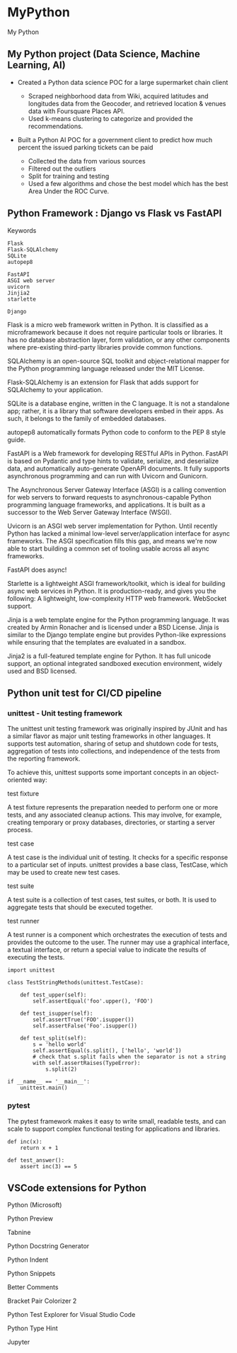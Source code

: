 # MyPython

My Python

## My Python project (Data Science, Machine Learning, AI)

- Created a Python data science POC for a large supermarket chain client

  - Scraped neighborhood data from Wiki, acquired latitudes and longitudes data from the Geocoder, and retrieved location & venues data with Foursquare Places API.
  - Used k-means clustering to categorize and provided the recommendations.

- Built a Python AI POC for a government client to predict how much percent the issued parking tickets can be paid
  - Collected the data from various sources
  - Filtered out the outliers
  - Split for training and testing
  - Used a few algorithms and chose the best model which has the best Area Under the ROC Curve.

## Python Framework : Django vs Flask vs FastAPI

Keywords

```
Flask
Flask-SQLAlchemy
SQLite
autopep8

FastAPI
ASGI web server
uvicorn
Jinjia2
starlette

Django
```

Flask is a micro web framework written in Python. It is classified as a microframework because it does not require particular tools or libraries. It has no database abstraction layer, form validation, or any other components where pre-existing third-party libraries provide common functions.

SQLAlchemy is an open-source SQL toolkit and object-relational mapper for the Python programming language released under the MIT License.

Flask-SQLAlchemy is an extension for Flask that adds support for SQLAlchemy to your application.

SQLite is a database engine, written in the C language. It is not a standalone app; rather, it is a library that software developers embed in their apps. As such, it belongs to the family of embedded databases.

autopep8 automatically formats Python code to conform to the PEP 8 style guide.

FastAPI is a Web framework for developing RESTful APIs in Python. FastAPI is based on Pydantic and type hints to validate, serialize, and deserialize data, and automatically auto-generate OpenAPI documents. It fully supports asynchronous programming and can run with Uvicorn and Gunicorn.

The Asynchronous Server Gateway Interface (ASGI) is a calling convention for web servers to forward requests to asynchronous-capable Python programming language frameworks, and applications. It is built as a successor to the Web Server Gateway Interface (WSGI).

Uvicorn is an ASGI web server implementation for Python. Until recently Python has lacked a minimal low-level server/application interface for async frameworks. The ASGI specification fills this gap, and means we're now able to start building a common set of tooling usable across all async frameworks.

FastAPI does async!

Starlette is a lightweight ASGI framework/toolkit, which is ideal for building async web services in Python. It is production-ready, and gives you the following: A lightweight, low-complexity HTTP web framework. WebSocket support.

Jinja is a web template engine for the Python programming language. It was created by Armin Ronacher and is licensed under a BSD License. Jinja is similar to the Django template engine but provides Python-like expressions while ensuring that the templates are evaluated in a sandbox.

Jinja2 is a full-featured template engine for Python. It has full unicode support, an optional integrated sandboxed execution environment, widely used and BSD licensed.

## Python unit test for CI/CD pipeline

### unittest - Unit testing framework

The unittest unit testing framework was originally inspired by JUnit and has a similar flavor as major unit testing frameworks in other languages. It supports test automation, sharing of setup and shutdown code for tests, aggregation of tests into collections, and independence of the tests from the reporting framework.

To achieve this, unittest supports some important concepts in an object-oriented way:

test fixture

A test fixture represents the preparation needed to perform one or more tests, and any associated cleanup actions. This may involve, for example, creating temporary or proxy databases, directories, or starting a server process.

test case

A test case is the individual unit of testing. It checks for a specific response to a particular set of inputs. unittest provides a base class, TestCase, which may be used to create new test cases.

test suite

A test suite is a collection of test cases, test suites, or both. It is used to aggregate tests that should be executed together.

test runner

A test runner is a component which orchestrates the execution of tests and provides the outcome to the user. The runner may use a graphical interface, a textual interface, or return a special value to indicate the results of executing the tests.

```
import unittest

class TestStringMethods(unittest.TestCase):

    def test_upper(self):
        self.assertEqual('foo'.upper(), 'FOO')

    def test_isupper(self):
        self.assertTrue('FOO'.isupper())
        self.assertFalse('Foo'.isupper())

    def test_split(self):
        s = 'hello world'
        self.assertEqual(s.split(), ['hello', 'world'])
        # check that s.split fails when the separator is not a string
        with self.assertRaises(TypeError):
            s.split(2)

if __name__ == '__main__':
    unittest.main()
```

### pytest

The pytest framework makes it easy to write small, readable tests, and can scale to support complex functional testing for applications and libraries.

```
def inc(x):
    return x + 1

def test_answer():
    assert inc(3) == 5
```

## VSCode extensions for Python

Python (Microsoft)

Python Preview

Tabnine

Python Docstring Generator

Python Indent

Python Snippets

Better Comments

Bracket Pair Colorizer 2

Python Test Explorer for Visual Studio Code

Python Type Hint

Jupyter
